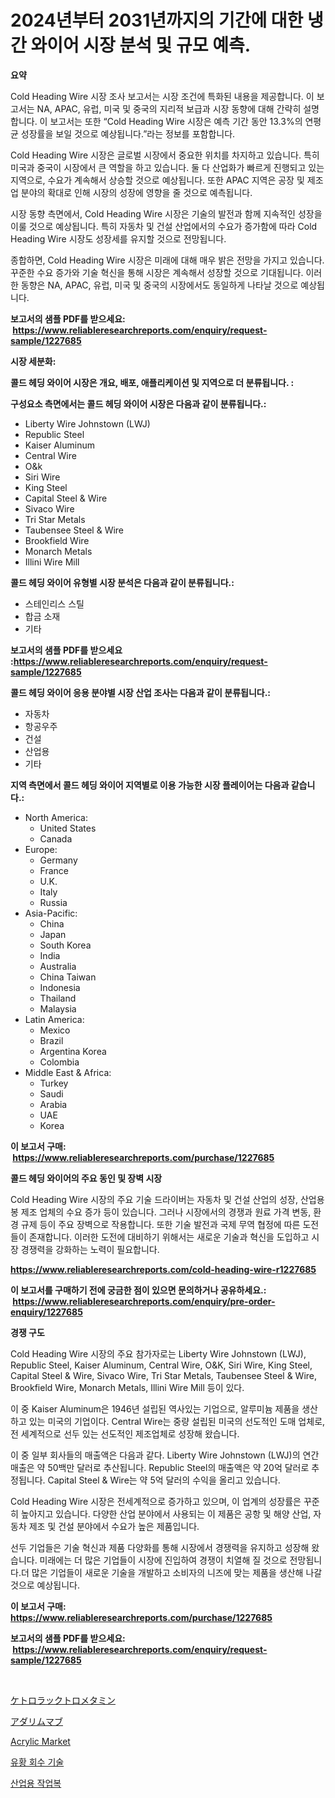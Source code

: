 <p><h1>2024년부터 2031년까지의 기간에 대한 냉간 와이어 시장 분석 및 규모 예측.</h1></p><p><strong>요약</strong></p>
<p><p>Cold Heading Wire 시장 조사 보고서는 시장 조건에 특화된 내용을 제공합니다. 이 보고서는 NA, APAC, 유럽, 미국 및 중국의 지리적 보급과 시장 동향에 대해 간략히 설명합니다. 이 보고서는 또한 “Cold Heading Wire 시장은 예측 기간 동안 13.3%의 연평균 성장률을 보일 것으로 예상됩니다.”라는 정보를 포함합니다.</p><p>Cold Heading Wire 시장은 글로벌 시장에서 중요한 위치를 차지하고 있습니다. 특히 미국과 중국이 시장에서 큰 역할을 하고 있습니다. 둘 다 산업화가 빠르게 진행되고 있는 지역으로, 수요가 계속해서 상승할 것으로 예상됩니다. 또한 APAC 지역은 공장 및 제조업 분야의 확대로 인해 시장의 성장에 영향을 줄 것으로 예측됩니다.</p><p>시장 동향 측면에서, Cold Heading Wire 시장은 기술의 발전과 함께 지속적인 성장을 이룰 것으로 예상됩니다. 특히 자동차 및 건설 산업에서의 수요가 증가함에 따라 Cold Heading Wire 시장도 성장세를 유지할 것으로 전망됩니다.</p><p>종합하면, Cold Heading Wire 시장은 미래에 대해 매우 밝은 전망을 가지고 있습니다. 꾸준한 수요 증가와 기술 혁신을 통해 시장은 계속해서 성장할 것으로 기대됩니다. 이러한 동향은 NA, APAC, 유럽, 미국 및 중국의 시장에서도 동일하게 나타날 것으로 예상됩니다.</p></p>
<p><strong>보고서의 샘플 PDF를 받으세요: &nbsp;<a href="https://www.reliableresearchreports.com/enquiry/request-sample/1227685">https://www.reliableresearchreports.com/enquiry/request-sample/1227685</a></strong></p>
<p><strong>시장 세분화:</strong></p>
<p><strong> 콜드 헤딩 와이어 시장은 개요, 배포, 애플리케이션 및 지역으로 더 분류됩니다. :</strong></p>
<p><strong>구성요소 측면에서는 콜드 헤딩 와이어 시장은 다음과 같이 분류됩니다.:</strong></p>
<p><ul><li>Liberty Wire Johnstown (LWJ)</li><li>Republic Steel</li><li>Kaiser Aluminum</li><li>Central Wire</li><li>O&k</li><li>Siri Wire</li><li>King Steel</li><li>Capital Steel & Wire</li><li>Sivaco Wire</li><li>Tri Star Metals</li><li>Taubensee Steel & Wire</li><li>Brookfield Wire</li><li>Monarch Metals</li><li>Illini Wire Mill</li></ul></p>
<p><strong> 콜드 헤딩 와이어 유형별 시장 분석은 다음과 같이 분류됩니다.:</strong></p>
<p><ul><li>스테인리스 스틸</li><li>합금 소재</li><li>기타</li></ul></p>
<p><strong>보고서의 샘플 PDF를 받으세요 :<a href="https://www.reliableresearchreports.com/enquiry/request-sample/1227685">https://www.reliableresearchreports.com/enquiry/request-sample/1227685</a></strong></p>
<p><strong> 콜드 헤딩 와이어 응용 분야별 시장 산업 조사는 다음과 같이 분류됩니다.:</strong></p>
<p><ul><li>자동차</li><li>항공우주</li><li>건설</li><li>산업용</li><li>기타</li></ul></p>
<p><strong>지역 측면에서 콜드 헤딩 와이어 지역별로 이용 가능한 시장 플레이어는 다음과 같습니다.:</strong></p>
<p><ul>
    <li>
        North America:
        <ul>
            <li>United States</li>
            <li>Canada</li>
        </ul>
    </li>
    <li>
        Europe:
        <ul>
            <li>Germany</li>
            <li>France</li>
            <li>U.K.</li>
            <li>Italy</li>
            <li>Russia</li>
        </ul>
    </li>
    <li>
        Asia-Pacific:
        <ul>
            <li>China</li>
            <li>Japan</li>
            <li>South Korea</li>
            <li>India</li>
            <li>Australia</li>
            <li>China Taiwan</li>
            <li>Indonesia</li>
            <li>Thailand</li>
            <li>Malaysia</li>
        </ul>
    </li>
    <li>
        Latin America:
        <ul>
            <li>Mexico</li>
            <li>Brazil</li>
            <li>Argentina Korea</li>
            <li>Colombia</li>
        </ul>
    </li>
    <li>
        Middle East & Africa:
        <ul>
            <li>Turkey</li>
            <li>Saudi</li>
            <li>Arabia</li>
            <li>UAE</li>
            <li>Korea</li>
        </ul>
    </li>
    </ul></p>
<p><strong>이 보고서 구매: &nbsp;<a href="https://www.reliableresearchreports.com/purchase/1227685">https://www.reliableresearchreports.com/purchase/1227685</a></strong></p>
<p><strong>콜드 헤딩 와이어의 주요 동인 및 장벽 시장</strong></p>
<p><p>Cold Heading Wire 시장의 주요 기술 드라이버는 자동차 및 건설 산업의 성장, 산업용 봉 제조 업체의 수요 증가 등이 있습니다. 그러나 시장에서의 경쟁과 원료 가격 변동, 환경 규제 등이 주요 장벽으로 작용합니다. 또한 기술 발전과 국제 무역 협정에 따른 도전들이 존재합니다. 이러한 도전에 대비하기 위해서는 새로운 기술과 혁신을 도입하고 시장 경쟁력을 강화하는 노력이 필요합니다.</p></p>
<p><strong><a href="https://www.reliableresearchreports.com/cold-heading-wire-r1227685">https://www.reliableresearchreports.com/cold-heading-wire-r1227685</a></strong></p>
<p><strong>이 보고서를 구매하기 전에 궁금한 점이 있으면 문의하거나 공유하세요.: &nbsp;<a href="https://www.reliableresearchreports.com/enquiry/pre-order-enquiry/1227685">https://www.reliableresearchreports.com/enquiry/pre-order-enquiry/1227685</a></strong></p>
<p><strong>경쟁 구도</strong></p>
<p><p>Cold Heading Wire 시장의 주요 참가자로는 Liberty Wire Johnstown (LWJ), Republic Steel, Kaiser Aluminum, Central Wire, O&K, Siri Wire, King Steel, Capital Steel & Wire, Sivaco Wire, Tri Star Metals, Taubensee Steel & Wire, Brookfield Wire, Monarch Metals, Illini Wire Mill 등이 있다. </p><p>이 중 Kaiser Aluminum은 1946년 설립된 역사있는 기업으로, 알루미늄 제품을 생산하고 있는 미국의 기업이다. Central Wire는 중량 설립된 미국의 선도적인 도매 업체로, 전 세계적으로 선두 있는 선도적인 제조업체로 성장해 왔습니다.</p><p>이 중 일부 회사들의 매출액은 다음과 같다. Liberty Wire Johnstown (LWJ)의 연간 매출은 약 50백만 달러로 추산됩니다. Republic Steel의 매출액은 약 20억 달러로 추정됩니다. Capital Steel & Wire는 약 5억 달러의 수익을 올리고 있습니다.</p><p>Cold Heading Wire 시장은 전세계적으로 증가하고 있으며, 이 업계의 성장률은 꾸준히 높아지고 있습니다. 다양한 산업 분야에서 사용되는 이 제품은 공항 및 해양 산업, 자동차 제조 및 건설 분야에서 수요가 높은 제품입니다.</p><p>선두 기업들은 기술 혁신과 제품 다양화를 통해 시장에서 경쟁력을 유지하고 성장해 왔습니다. 미래에는 더 많은 기업들이 시장에 진입하여 경쟁이 치열해 질 것으로 전망됩니다.더 많은 기업들이 새로운 기술을 개발하고 소비자의 니즈에 맞는 제품을 생산해 나갈 것으로 예상됩니다.</p></p>
<p><strong>이 보고서 구매: &nbsp; <a href="https://www.reliableresearchreports.com/purchase/1227685">https://www.reliableresearchreports.com/purchase/1227685</a></strong></p>
<p><strong>보고서의 샘플 PDF를 받으세요: &nbsp;<a href="https://www.reliableresearchreports.com/enquiry/request-sample/1227685">https://www.reliableresearchreports.com/enquiry/request-sample/1227685</a></strong><strong></strong></p>
<p>&nbsp;</p>
<p><p><a href="https://github.com/AaronVargas43/Market-Research-Report-List-1/blob/main/832440132724.md">ケトロラックトロメタミン</a></p><p><a href="https://github.com/CloydAbbott2023/Market-Research-Report-List-1/blob/main/512440732725.md">アダリムマブ</a></p><p><a href="https://issuu.com/reportprime-2/docs/acrylic-market-size-2030.pptx">Acrylic Market</a></p><p><a href="https://github.com/JackieFauhey9089475/Market-Research-Report-List-1/blob/main/198694229784.md">유황 회수 기술</a></p><p><a href="https://github.com/Howaoole34545/Market-Research-Report-List-1/blob/main/515509029781.md">산업용 작업복</a></p></p>